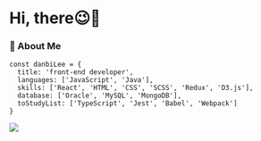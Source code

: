 
# Hi, there😉👋

### 👀 About Me
```
const danbiLee = {
  title: 'front-end developer',
  languages: ['JavaScript', 'Java'],
  skills: ['React', 'HTML', 'CSS', 'SCSS', 'Redux', 'D3.js'],
  database: ['Oracle', 'MySQL', 'MongoDB'],
  toStudyList: ['TypeScript', 'Jest', 'Babel', 'Webpack']
}
```

![](https://github-readme-stats.vercel.app/api?username=danbiilee&show_icons=true&locale=en)


